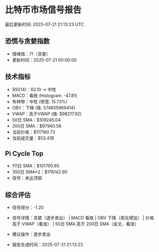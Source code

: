 # 比特币市场信号报告

最后更新时间: 2025-07-21 21:13:23 UTC

## 恐慌与贪婪指数
- 情绪值：71（贪婪）
- 更新时间：2025-07-21 00:00:00

## 技术指标
- RSI(14)：62.10 → 中性
- MACD：看跌 (Histogram: -47.81)
- 布林带：中性 (带宽: 15.73%)
- OBV：下降 (值: 574655969414)
- VWAP：高于VWAP (值: $98217.92)
- 50日 SMA：$109245.04
- 200日 SMA：$97940.58
- 当前价格：$117160.73
- 当前成交量：$53.41B

## Pi Cycle Top
- 111日 SMA：$101700.65
- 350日 SMA×2：$176142.60
- 信号：未达顶部

## 综合评估
- 信号得分：-1.20
- 信号详情：贪婪（逐步卖出） | MACD 看跌 | OBV 下降（卖压增加） | 价格高于 VWAP（看涨） | 50日 SMA 高于 200日 SMA（金叉，看涨）
- 建议操作：逐步卖出

- 报告生成时间：2025-07-21 21:13:23